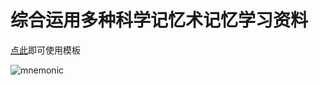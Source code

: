# 综合运用多种科学记忆术记忆学习资料

[点此](https://www.zhixi.com/tpl/33bf10fd4061599306cbda230a8619ea?shared=true)即可使用模板

![mnemonic](https://user-images.githubusercontent.com/106364401/177959120-808d9fd3-e821-42b8-9cb3-7fa8c7aa144a.png)

